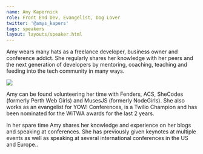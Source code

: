 ```yaml
---
name: Amy Kapernick
role: Front End Dev, Evangelist, Dog Lover
twitter: '@amys_kapers'
tags: speakers
layout: layouts/speaker.html
---
```


Amy wears many hats as a freelance developer, business owner and conference addict. She regularly shares her knowledge with her peers and the next generation of developers by mentoring, coaching, teaching and feeding into the tech community in many ways.

![](https://amyskapers.dev/img/amy_small.png)

Amy can be found volunteering her time with Fenders, ACS, SheCodes (formerly Perth Web Girls) and MusesJS (formerly NodeGirls). She also works as an evangelist for YOW! Conferences, is a Twilio Champion and has been nominated for the WiTWA awards for the last 2 years.

In her spare time Amy shares her knowledge and experience on her blogs and speaking at conferences. She has previously given keynotes at multiple events as well as speaking at several international conferences in the US and Europe.. 